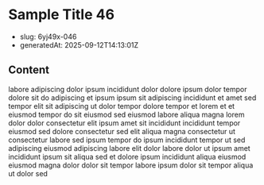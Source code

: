 # Sample Title 46

- slug: 6yj49x-046
- generatedAt: 2025-09-12T14:13:01Z

## Content
labore adipiscing dolor ipsum incididunt dolor dolore ipsum dolor tempor dolore sit do adipiscing et ipsum ipsum sit adipiscing incididunt et amet sed tempor elit sit adipiscing ut dolor tempor dolore tempor et lorem et et eiusmod tempor do sit eiusmod sed eiusmod labore aliqua magna lorem dolor dolor consectetur elit ipsum amet sit incididunt incididunt tempor eiusmod sed dolore consectetur sed elit aliqua magna consectetur ut consectetur labore sed ipsum tempor do ipsum incididunt tempor ut sed adipiscing eiusmod adipiscing labore elit dolor labore dolor ut ipsum amet incididunt ipsum sit aliqua sed et dolore ipsum incididunt aliqua eiusmod eiusmod magna dolor dolor sit tempor labore ipsum dolor sit tempor aliqua ut dolor sed
